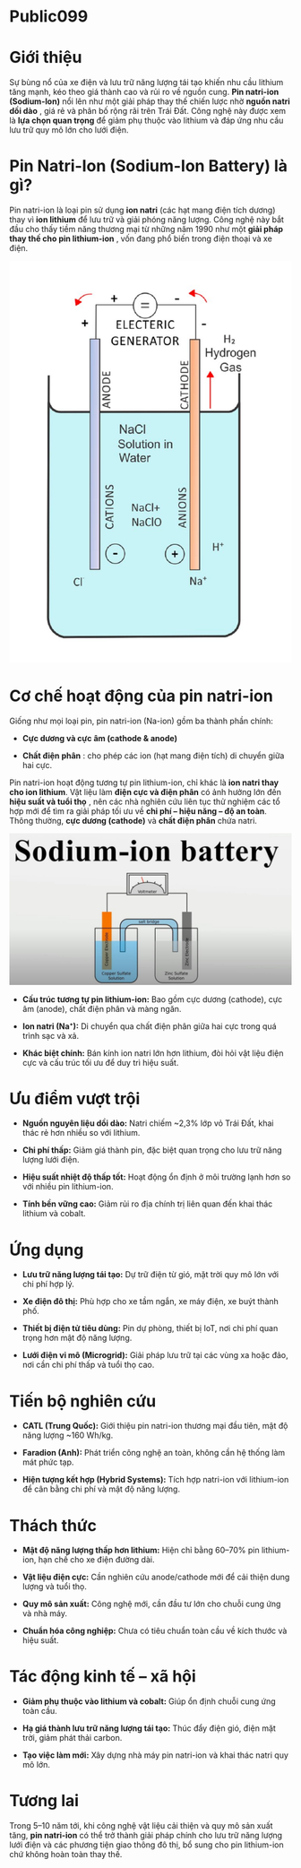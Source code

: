 # Public099

# Giới thiệu

Sự bùng nổ của xe điện và lưu trữ năng lượng tái tạo khiến nhu cầu lithium tăng mạnh, kéo theo giá thành cao và rủi ro về nguồn cung. **Pin natri-ion (Sodium-Ion)** nổi lên như một giải pháp thay thế chiến lược nhờ **nguồn natri dồi dào** , giá rẻ và phân bố rộng rãi trên Trái Đất. Công nghệ này được xem là **lựa chọn quan trọng** để giảm phụ thuộc vào lithium và đáp ứng nhu cầu lưu trữ quy mô lớn cho lưới điện.

# Pin Natri-Ion (Sodium-Ion Battery) là gì?

Pin natri-ion là loại pin sử dụng **ion natri** (các hạt mang điện tích dương) thay vì **ion lithium** để lưu trữ và giải phóng năng lượng. Công nghệ này bắt đầu cho thấy tiềm năng thương mại từ những năm 1990 như một **giải pháp thay thế cho pin lithium-ion** , vốn đang phổ biến trong điện thoại và xe điện.

![Diagram showing negatively charged chlorine ions moving towards the ...](images/image1.jpeg)

# Cơ chế hoạt động của pin natri-ion

Giống như mọi loại pin, pin natri-ion (Na-ion) gồm ba thành phần chính:

  * **Cực dương và cực âm (cathode & anode)**

  * **Chất điện phân** : cho phép các ion (hạt mang điện tích) di chuyển giữa hai cực.


Pin natri-ion hoạt động tương tự pin lithium-ion, chỉ khác là **ion natri thay cho ion lithium**. Vật liệu làm **điện cực và điện phân** có ảnh hưởng lớn đến **hiệu suất và tuổi thọ** , nên các nhà nghiên cứu liên tục thử nghiệm các tổ hợp mới để tìm ra giải pháp tối ưu về **chi phí – hiệu năng – độ an toàn**. Thông thường, **cực dương (cathode)** và **chất điện phân** chứa natri.

![Sodium Ion Batteries UPSC.](images/image2.jpeg)

  * **Cấu trúc tương tự pin lithium-ion:** Bao gồm cực dương (cathode), cực âm (anode), chất điện phân và màng ngăn.

  * **Ion natri (Na⁺):** Di chuyển qua chất điện phân giữa hai cực trong quá trình sạc và xả.

  * **Khác biệt chính:** Bán kính ion natri lớn hơn lithium, đòi hỏi vật liệu điện cực và cấu trúc tối ưu để duy trì hiệu suất.


# Ưu điểm vượt trội

  * **Nguồn nguyên liệu dồi dào:** Natri chiếm ~2,3% lớp vỏ Trái Đất, khai thác rẻ hơn nhiều so với lithium.

  * **Chi phí thấp:** Giảm giá thành pin, đặc biệt quan trọng cho lưu trữ năng lượng lưới điện.

  * **Hiệu suất nhiệt độ thấp tốt:** Hoạt động ổn định ở môi trường lạnh hơn so với nhiều pin lithium-ion.

  * **Tính bền vững cao:** Giảm rủi ro địa chính trị liên quan đến khai thác lithium và cobalt.


# Ứng dụng

  * **Lưu trữ năng lượng tái tạo:** Dự trữ điện từ gió, mặt trời quy mô lớn với chi phí hợp lý.

  * **Xe điện đô thị:** Phù hợp cho xe tầm ngắn, xe máy điện, xe buýt thành phố.

  * **Thiết bị điện tử tiêu dùng:** Pin dự phòng, thiết bị IoT, nơi chi phí quan trọng hơn mật độ năng lượng.

  * **Lưới điện vi mô (Microgrid):** Giải pháp lưu trữ tại các vùng xa hoặc đảo, nơi cần chi phí thấp và tuổi thọ cao.


# Tiến bộ nghiên cứu

  * **CATL (Trung Quốc):** Giới thiệu pin natri-ion thương mại đầu tiên, mật độ năng lượng ~160 Wh/kg.

  * **Faradion (Anh):** Phát triển công nghệ an toàn, không cần hệ thống làm mát phức tạp.

  * **Hiện tượng kết hợp (Hybrid Systems):** Tích hợp natri-ion với lithium-ion để cân bằng chi phí và mật độ năng lượng.


# Thách thức

  * **Mật độ năng lượng thấp hơn lithium:** Hiện chỉ bằng 60–70% pin lithium-ion, hạn chế cho xe điện đường dài.

  * **Vật liệu điện cực:** Cần nghiên cứu anode/cathode mới để cải thiện dung lượng và tuổi thọ.

  * **Quy mô sản xuất:** Công nghệ mới, cần đầu tư lớn cho chuỗi cung ứng và nhà máy.

  * **Chuẩn hóa công nghiệp:** Chưa có tiêu chuẩn toàn cầu về kích thước và hiệu suất.


# Tác động kinh tế – xã hội

  * **Giảm phụ thuộc vào lithium và cobalt:** Giúp ổn định chuỗi cung ứng toàn cầu.

  * **Hạ giá thành lưu trữ năng lượng tái tạo:** Thúc đẩy điện gió, điện mặt trời, giảm phát thải carbon.

  * **Tạo việc làm mới:** Xây dựng nhà máy pin natri-ion và khai thác natri quy mô lớn.


# Tương lai

Trong 5–10 năm tới, khi công nghệ vật liệu cải thiện và quy mô sản xuất tăng, **pin natri-ion** có thể trở thành giải pháp chính cho lưu trữ năng lượng lưới điện và các phương tiện giao thông đô thị, bổ sung cho pin lithium-ion chứ không hoàn toàn thay thế.